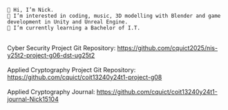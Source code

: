 
    👋 Hi, I’m Nick.
    👀 I’m interested in coding, music, 3D modelling with Blender and game development in Unity and Unreal Engine.
    🌱 I’m currently learning a Bachelor of I.T.

<br> Cyber Security Project Git Repository: https://github.com/cquict2025/nis-y25t2-project-g06-dst-ug25t2 </br>
<br> Applied Cryptography Project Git Repository: https://github.com/cquict/coit13240y24t1-project-g08 </br>
<br> Applied Cryptography Journal: https://github.com/cquict/coit13240y24t1-journal-Nick15104 </br>
